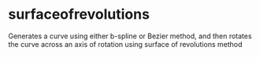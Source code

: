 # surfaceofrevolutions
Generates a curve using either b-spline or Bezier method, and then rotates the curve across an axis of rotation using surface of revolutions method
